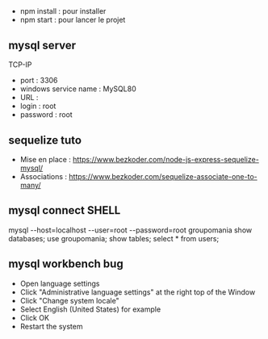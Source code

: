 ##
* npm install : pour installer
* npm start : pour lancer le projet

## mysql server
TCP-IP
* port : 3306
* windows service name : MySQL80
* URL :
* login : root 
* password : root

## sequelize tuto 
* Mise en place : 
https://www.bezkoder.com/node-js-express-sequelize-mysql/
* Associations : 
  https://www.bezkoder.com/sequelize-associate-one-to-many/

## mysql connect SHELL
mysql --host=localhost --user=root --password=root groupomania
show databases;
use groupomania;
show tables;
select * from users;

## mysql workbench bug
* Open language settings
* Click "Administrative language settings" at the right top of the Window
* Click "Change system locale"
* Select English (United States) for example
* Click OK
* Restart the system